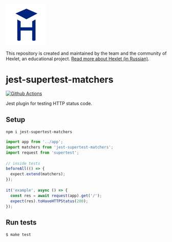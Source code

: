 ##
[![Hexlet Ltd. logo](https://raw.githubusercontent.com/Hexlet/assets/master/images/hexlet_logo128.png)](https://ru.hexlet.io/pages/about?utm_source=github&utm_medium=link&utm_campaign=nodejs-package)

This repository is created and maintained by the team and the community of Hexlet, an educational project. [Read more about Hexlet (in Russian)](https://ru.hexlet.io/pages/about?utm_source=github&utm_medium=link&utm_campaign=nodejs-package).
##

# jest-supertest-matchers

[![Github Actions](../../workflows/CI/badge.svg)](../../actions?query=workflow%3A"CI")

Jest plugin for testing HTTP status code.

## Setup

```sh
npm i jest-supertest-matchers
```

```javascript
import app from '../app';
import matchers from 'jest-supertest-matchers';
import request from 'supertest';

// inside tests
beforeAll(() => {
  expect.extend(matchers);
});

it('example', async () => {
  const res = await request(app).get('/');
  expect(res).toHaveHTTPStatus(200);
});
```

## Run tests

```sh
$ make test
```
